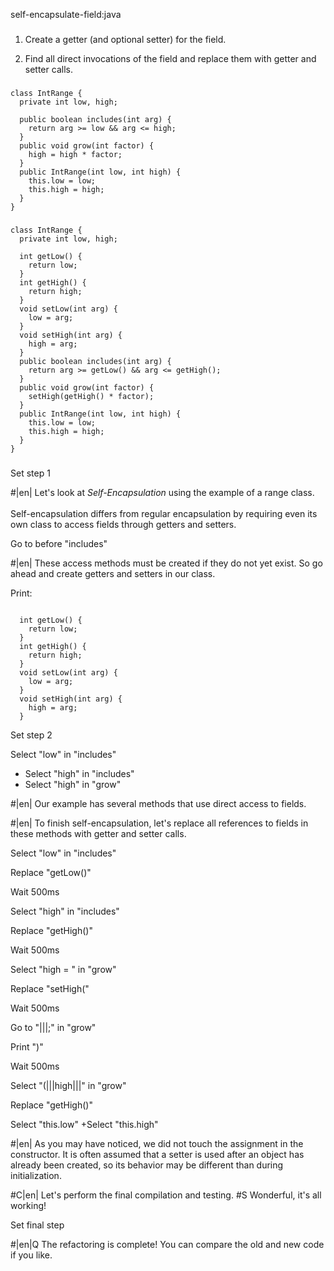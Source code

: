 self-encapsulate-field:java

###

1. Create a getter (and optional setter) for the field.


2. Find all direct invocations of the field and replace them with getter and setter calls.




###

```
class IntRange {
  private int low, high;

  public boolean includes(int arg) {
    return arg >= low && arg <= high;
  }
  public void grow(int factor) {
    high = high * factor;
  }
  public IntRange(int low, int high) {
    this.low = low;
    this.high = high;
  }
}
```

###

```
class IntRange {
  private int low, high;

  int getLow() {
    return low;
  }
  int getHigh() {
    return high;
  }
  void setLow(int arg) {
    low = arg;
  }
  void setHigh(int arg) {
    high = arg;
  }
  public boolean includes(int arg) {
    return arg >= getLow() && arg <= getHigh();
  }
  public void grow(int factor) {
    setHigh(getHigh() * factor);
  }
  public IntRange(int low, int high) {
    this.low = low;
    this.high = high;
  }
}
```

###

Set step 1


#|en| Let's look at *Self-Encapsulation*  using the example of a range class.<br/><br/>Self-encapsulation differs from regular encapsulation by requiring even its own class to access fields through getters and setters.


Go to before "includes"


#|en| These access methods must be created if they do not yet exist. So go ahead and create getters and setters in our class.


Print:
```

  int getLow() {
    return low;
  }
  int getHigh() {
    return high;
  }
  void setLow(int arg) {
    low = arg;
  }
  void setHigh(int arg) {
    high = arg;
  }
```

Set step 2

Select "low" in "includes"
+ Select "high" in "includes"
+ Select "high" in "grow"


#|en| Our example has several methods that use direct access to fields.



#|en| To finish self-encapsulation, let's replace all references to fields in these methods with getter and setter calls.


Select "low" in "includes"

Replace "getLow()"

Wait 500ms

Select "high" in "includes"

Replace "getHigh()"

Wait 500ms

Select "high = " in "grow"

Replace "setHigh("

Wait 500ms

Go to "|||;" in "grow"

Print ")"

Wait 500ms

Select "(|||high|||" in "grow"

Replace "getHigh()"

Select "this.low"
+Select "this.high"


#|en| As you may have noticed, we did not touch the assignment in the constructor. It is often assumed that a setter is used after an object has already been created, so its behavior may be different than during initialization.



#C|en| Let's perform the final compilation and testing.
#S Wonderful, it's all working!


Set final step


#|en|Q The refactoring is complete! You can compare the old and new code if you like.
